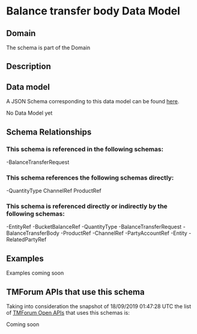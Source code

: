 # Balance transfer body Data Model

## Domain

The  schema is part of the  Domain

## Description



## Data model

A JSON Schema corresponding to this data model can be found
[here](https://github.com/tmforum-rand/schemas/blob/master/Customer/BalanceTransferBody.schema.json).

No Data Model yet

## Schema Relationships

### This schema is referenced in the following schemas:

-BalanceTransferRequest

### This schema references the following schemas directly:

-QuantityType
ChannelRef
ProductRef

### This schema is referenced directly or indirectly by the following schemas:

-EntityRef
-BucketBalanceRef
-QuantityType
-BalanceTransferRequest
-BalanceTransferBody
-ProductRef
-ChannelRef
-PartyAccountRef
-Entity
-RelatedPartyRef



## Examples

Examples coming soon

## TMForum APIs that use this schema

Taking into consideration the snapshot of 18/09/2019 01:47:28 UTC the list of [TMForum Open APIs](https://www.tmforum.org/open-apis/) that uses this schemas is:

Coming soon